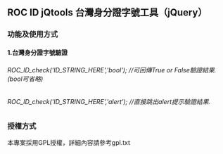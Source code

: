 ## ROC ID jQtools 台灣身分證字號工具（jQuery）

### 功能及使用方式
#### 1.台灣身分證字號驗證
###### ROC_ID_check('ID_STRING_HERE','bool'); //可回傳True or False驗證結果.(bool可省略)
###### ROC_ID_check('ID_STRING_HERE','alert'); //直接跳出alert提示驗證結果.

### 授權方式
本專案採用GPL授權，詳細內容請參考gpl.txt